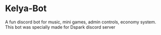# Kelya-Bot
A fun discord bot for music, mini games, admin controls, economy system. This bot was specially made for Dspark discord server
